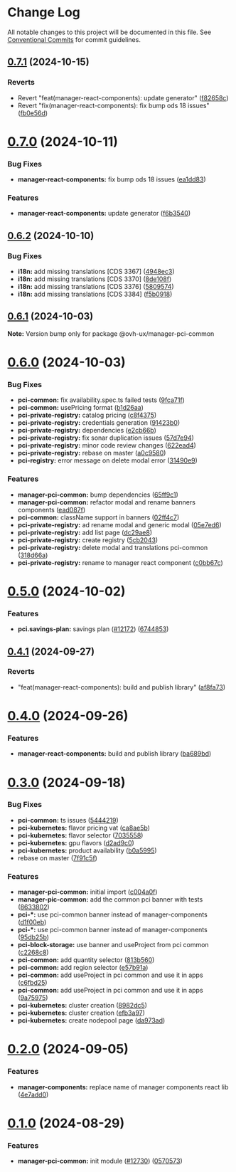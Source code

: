 # Change Log

All notable changes to this project will be documented in this file.
See [Conventional Commits](https://conventionalcommits.org) for commit guidelines.

## [0.7.1](https://github.com/ovh/manager/compare/@ovh-ux/manager-pci-common@0.7.0...@ovh-ux/manager-pci-common@0.7.1) (2024-10-15)


### Reverts

* Revert "feat(manager-react-components): update generator" ([f82658c](https://github.com/ovh/manager/commit/f82658c229a7880b01fcdcdab93e73f60ff7ad89))
* Revert "fix(manager-react-components): fix bump ods 18 issues" ([fb0e56d](https://github.com/ovh/manager/commit/fb0e56d4e7f64d0ebe8f6ae8036384403cd678b7))





# [0.7.0](https://github.com/ovh/manager/compare/@ovh-ux/manager-pci-common@0.6.2...@ovh-ux/manager-pci-common@0.7.0) (2024-10-11)


### Bug Fixes

* **manager-react-components:** fix bump ods 18 issues ([ea1dd83](https://github.com/ovh/manager/commit/ea1dd83d2b85d5a6ab5b0bbb91dbf6350286cde8))


### Features

* **manager-react-components:** update generator ([f6b3540](https://github.com/ovh/manager/commit/f6b3540cdd3deadf7a1bdbb743728edd0d0e4b78))





## [0.6.2](https://github.com/ovh/manager/compare/@ovh-ux/manager-pci-common@0.6.1...@ovh-ux/manager-pci-common@0.6.2) (2024-10-10)


### Bug Fixes

* **i18n:** add missing translations [CDS 3367] ([4948ec3](https://github.com/ovh/manager/commit/4948ec394b51e52df7310de27edd323c7237cd26))
* **i18n:** add missing translations [CDS 3370] ([8de108f](https://github.com/ovh/manager/commit/8de108f9010ccf2ac06501a07537f94fbfb06020))
* **i18n:** add missing translations [CDS 3376] ([5809574](https://github.com/ovh/manager/commit/5809574046d50e242bb02e165c1091270cf6683f))
* **i18n:** add missing translations [CDS 3384] ([f5b0918](https://github.com/ovh/manager/commit/f5b09180a88bfce3b8080ddf76dcca9fef69bbba))





## [0.6.1](https://github.com/ovh/manager/compare/@ovh-ux/manager-pci-common@0.6.0...@ovh-ux/manager-pci-common@0.6.1) (2024-10-03)

**Note:** Version bump only for package @ovh-ux/manager-pci-common





# [0.6.0](https://github.com/ovh/manager/compare/@ovh-ux/manager-pci-common@0.5.0...@ovh-ux/manager-pci-common@0.6.0) (2024-10-03)


### Bug Fixes

* **pci-common:** fix availability.spec.ts failed tests ([9fca71f](https://github.com/ovh/manager/commit/9fca71f537fd2591634d81b35163077e846f9acb))
* **pci-common:** usePricing format ([b1d26aa](https://github.com/ovh/manager/commit/b1d26aa654d652e3924856046c4db2467827895c))
* **pci-private-registry:** catalog pricing ([c8f4375](https://github.com/ovh/manager/commit/c8f43752200d9674157f334d9d24354d62f30a71))
* **pci-private-registry:** credentials generation ([91423b0](https://github.com/ovh/manager/commit/91423b0f11d345507f9539801e9894c96645d058))
* **pci-private-registry:** dependencies ([e2cb66b](https://github.com/ovh/manager/commit/e2cb66b7d5f8fd802f06e02ed3efd8f9e783a212))
* **pci-private-registry:** fix sonar duplication issues ([57d7e94](https://github.com/ovh/manager/commit/57d7e945420344f91875ea75afc5be36ed93661f))
* **pci-private-registry:** minor code review changes ([622ead4](https://github.com/ovh/manager/commit/622ead4857e1cc2a9c81e5ecfc0654e0ae55c6e1))
* **pci-private-registry:** rebase on master ([a0c9580](https://github.com/ovh/manager/commit/a0c958076d77312822a9ac619e447cac006a70cd))
* **pci-registry:** error message on delete modal error ([31490e9](https://github.com/ovh/manager/commit/31490e9c152cebf063afeae5e1bd3478d6906536))


### Features

* **manager-pci-common:** bump dependencies ([65ff9c1](https://github.com/ovh/manager/commit/65ff9c17be0a95ef6df97d99a74c72a421484b89))
* **manager-pci-common:** refactor modal and rename banners components ([ead087f](https://github.com/ovh/manager/commit/ead087f326c9529035c1585d4841dbaf2dd091bd))
* **pci-common:** className support in banners ([02ff4c7](https://github.com/ovh/manager/commit/02ff4c79b2c3679042280b65614aad02f6ac0fee))
* **pci-private-registry:** ad rename modal and generic modal ([05e7ed6](https://github.com/ovh/manager/commit/05e7ed654562ac7956ed7f284539e73560201d01))
* **pci-private-registry:** add list page ([dc29ae8](https://github.com/ovh/manager/commit/dc29ae8a548d132326c1f6e148d785ba6dadda49))
* **pci-private-registry:** create registry ([5cb2043](https://github.com/ovh/manager/commit/5cb20432c9279a8874125ab7a3d1d378a318cf45))
* **pci-private-registry:** delete modal and translations pci-common ([318d66a](https://github.com/ovh/manager/commit/318d66a80e31ab2ed0805312be0d948ba1263b27))
* **pci-private-registry:** rename to manager react component ([c0bb67c](https://github.com/ovh/manager/commit/c0bb67cedc0fe5d7132b44dbeacf1d5a509a5236))





# [0.5.0](https://github.com/ovh/manager/compare/@ovh-ux/manager-pci-common@0.4.1...@ovh-ux/manager-pci-common@0.5.0) (2024-10-02)


### Features

* **pci.savings-plan:** savings plan ([#12172](https://github.com/ovh/manager/issues/12172)) ([6744853](https://github.com/ovh/manager/commit/67448534cdde94927ccab308e002b8894f966367))





## [0.4.1](https://github.com/ovh/manager/compare/@ovh-ux/manager-pci-common@0.4.0...@ovh-ux/manager-pci-common@0.4.1) (2024-09-27)


### Reverts

* "feat(manager-react-components): build and publish library" ([af8fa73](https://github.com/ovh/manager/commit/af8fa73fd19fefe7b9d7301ddadb8aedd2c15d99))





# [0.4.0](https://github.com/ovh/manager/compare/@ovh-ux/manager-pci-common@0.3.0...@ovh-ux/manager-pci-common@0.4.0) (2024-09-26)


### Features

* **manager-react-components:** build and publish library ([ba689bd](https://github.com/ovh/manager/commit/ba689bdd23d04e0f52564ef9cb30d6427b639df4))





# [0.3.0](https://github.com/ovh/manager/compare/@ovh-ux/manager-pci-common@0.2.0...@ovh-ux/manager-pci-common@0.3.0) (2024-09-18)


### Bug Fixes

* **pci-common:** ts issues ([5444219](https://github.com/ovh/manager/commit/5444219305286ed92579e8946f522c4738437a6c))
* **pci-kubernetes:** flavor pricing vat ([ca8ae5b](https://github.com/ovh/manager/commit/ca8ae5b0cf5e15fd39451b424420b972d248a662))
* **pci-kubernetes:** flavor selector ([7035558](https://github.com/ovh/manager/commit/70355586eb45ce5a127c96187a62a708d22ee644))
* **pci-kubernetes:** gpu flavors ([d2ad9c0](https://github.com/ovh/manager/commit/d2ad9c0c69ca28c2b1365bbcdc43a18db5a1a0a4))
* **pci-kubernetes:** product availability ([b0a5995](https://github.com/ovh/manager/commit/b0a5995be6a454df642d50b0eae44678898faa5a))
* rebase on master ([7f91c5f](https://github.com/ovh/manager/commit/7f91c5f361ff451cbe939760b85016870ded0c9c))


### Features

* **manager-pci-common:** initial import ([c004a0f](https://github.com/ovh/manager/commit/c004a0f355381995d58ed7484b457009873c0f93))
* **manager-pic-common:** add the common pci banner with tests ([8633802](https://github.com/ovh/manager/commit/86338028b7c1e6b9358bd39e8c15229583019fc1))
* **pci-*:** use pci-common banner instead of manager-components ([d1f00eb](https://github.com/ovh/manager/commit/d1f00ebf900f54c48c86414c84a8cb32ebba7e9c))
* **pci-*:** use pci-common banner instead of manager-components ([95db25b](https://github.com/ovh/manager/commit/95db25b19a129b0f516f78dc9a059ff48e5ae452))
* **pci-block-storage:** use banner and useProject from pci common ([c2268c8](https://github.com/ovh/manager/commit/c2268c8bc841e9c2f812de2167c21b3ed9cc5177))
* **pci-common:** add quantity selector ([813b560](https://github.com/ovh/manager/commit/813b5603435933054c8625894907eedc763b0587))
* **pci-common:** add region selector ([e57b91a](https://github.com/ovh/manager/commit/e57b91acfadc7f655bb3574b6e7ff707c7a12709))
* **pci-common:** add useProject in pci common and use it in apps ([c6fbd25](https://github.com/ovh/manager/commit/c6fbd25543f80d4acf984f4e2b26eb916589ac0e))
* **pci-common:** add useProject in pci common and use it in apps ([9a75975](https://github.com/ovh/manager/commit/9a7597560c4872422c331bdfcdf7a4cf92d9bca9))
* **pci-kubernetes:** cluster creation ([8982dc5](https://github.com/ovh/manager/commit/8982dc50c558993072eec6684032af24bb1db844))
* **pci-kubernetes:** cluster creation ([efb3a97](https://github.com/ovh/manager/commit/efb3a97576a08c2cb13ffba567c35e989b48fe6c))
* **pci-kubernetes:** create nodepool page ([da973ad](https://github.com/ovh/manager/commit/da973ad018165d39e99ae259508d75badc09ffe9))





# [0.2.0](https://github.com/ovh/manager/compare/@ovh-ux/manager-pci-common@0.1.0...@ovh-ux/manager-pci-common@0.2.0) (2024-09-05)


### Features

* **manager-components:** replace name of manager components react lib ([4e7add0](https://github.com/ovh/manager/commit/4e7add042f939f34ad7f969be1253b76133495e0))





# [0.1.0](https://github.com/ovh/manager/compare/@ovh-ux/manager-pci-common@0.0.0...@ovh-ux/manager-pci-common@0.1.0) (2024-08-29)


### Features

* **manager-pci-common:** init module ([#12730](https://github.com/ovh/manager/issues/12730)) ([0570573](https://github.com/ovh/manager/commit/0570573255a25c354dd7a1db30f43abdfdce45c6))
